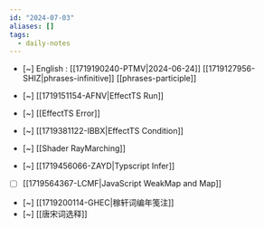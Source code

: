 ```yaml
---
id: "2024-07-03"
aliases: []
tags:
  - daily-notes
---
```


- [~] English : [[1719190240-PTMV|2024-06-24]]
[[1719127956-SHIZ|phrases-infinitive]]
[[phrases-participle]]

- [~] [[1719151154-AFNV|EffectTS Run]]
- [~] [[EffectTS Error]]
- [~] [[1719381122-IBBX|EffectTS Condition]]

- [~] [[Shader RayMarching]]

- [~] [[1719456066-ZAYD|Typscript Infer]]

- [ ] [[1719564367-LCMF|JavaScript WeakMap and Map]]

- [~] [[1719200114-GHEC|稼轩词编年笺注]]
- [~] [[唐宋词选释]]

